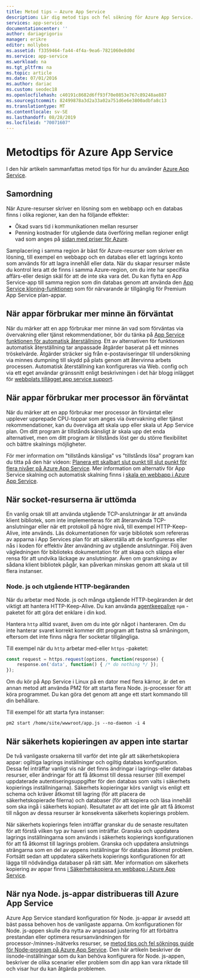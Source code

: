 ```yaml
---
title: Metod tips – Azure App Service
description: Lär dig metod tips och fel sökning för Azure App Service.
services: app-service
documentationcenter: ''
author: dariagrigoriu
manager: erikre
editor: mollybos
ms.assetid: f3359464-fa44-4f4a-9ea6-7821060e8d0d
ms.service: app-service
ms.workload: na
ms.tgt_pltfrm: na
ms.topic: article
ms.date: 07/01/2016
ms.author: dariac
ms.custom: seodec18
ms.openlocfilehash: c40191c8682d6ff93f70e0853e767c89248ae887
ms.sourcegitcommit: 82499878a3d2a33a02a751d6e6e3800adbfa8c13
ms.translationtype: MT
ms.contentlocale: sv-SE
ms.lasthandoff: 08/28/2019
ms.locfileid: "70071607"
---
```

# <a name="best-practices-for-azure-app-service"></a>Metodtips för Azure App Service
I den här artikeln sammanfattas metod tips för hur du använder [Azure App Service](https://go.microsoft.com/fwlink/?LinkId=529714). 

## <a name="colocation"></a>Samordning
När Azure-resurser skriver en lösning som en webbapp och en databas finns i olika regioner, kan den ha följande effekter:

* Ökad svars tid i kommunikationen mellan resurser
* Penning kostnader för utgående data överföring mellan regioner enligt vad som anges på [sidan med priser för Azure](https://azure.microsoft.com/pricing/details/data-transfers).

Samplacering i samma region är bäst för Azure-resurser som skriver en lösning, till exempel en webbapp och en databas eller ett lagrings konto som används för att lagra innehåll eller data. När du skapar resurser måste du kontrol lera att de finns i samma Azure-region, om du inte har specifika affärs-eller design skäl för att de inte ska vara det. Du kan flytta en App Service-app till samma region som din databas genom att använda den [App Service kloning-funktionen](app-service-web-app-cloning.md) som för närvarande är tillgänglig för Premium App Service plan-appar.   

## <a name="memoryresources"></a>När appar förbrukar mer minne än förväntat
När du märker att en app förbrukar mer minne än vad som förväntas via övervakning eller tjänst rekommendationer, bör du tänka på [App Service funktionen för automatisk återställning](https://azure.microsoft.com/blog/auto-healing-windows-azure-web-sites). Ett av alternativen för funktionen automatisk återställning tar anpassade åtgärder baserat på ett minnes tröskelvärde. Åtgärder sträcker sig från e-postaviseringar till undersökning via minnes dumpning till skydd på plats genom att återvinna arbets processen. Automatisk återställning kan konfigureras via Web. config och via ett eget användar gränssnitt enligt beskrivningen i det här blogg inlägget för [webbplats tillägget app service support](https://azure.microsoft.com/blog/additional-updates-to-support-site-extension-for-azure-app-service-web-apps).   

## <a name="CPUresources"></a>När appar förbrukar mer processor än förväntat
När du märker att en app förbrukar mer processor än förväntat eller upplever upprepade CPU-toppar som anges via övervakning eller tjänst rekommendationer, kan du överväga att skala upp eller skala ut App Service plan. Om ditt program är tillstånds känsligt är skala upp det enda alternativet, men om ditt program är tillstånds löst ger du större flexibilitet och bättre skalnings möjligheter. 

För mer information om "tillstånds känsliga" vs "tillstånds lösa" program kan du titta på den här videon: [Planera ett skalbart slut punkt till slut punkt för flera nivåer på Azure App Service](https://channel9.msdn.com/Events/TechEd/NorthAmerica/2014/DEV-B414#fbid=?hashlink=fbid). Mer information om alternativ för App Service skalning och automatisk skalning finns i [skala en webbapp i Azure App Service](manage-scale-up.md).  

## <a name="socketresources"></a>När socket-resurserna är uttömda
En vanlig orsak till att använda utgående TCP-anslutningar är att använda klient bibliotek, som inte implementeras för att återanvända TCP-anslutningar eller när ett protokoll på högre nivå, till exempel HTTP-Keep-Alive, inte används. Läs dokumentationen för varje bibliotek som refereras av apparna i App Services plan för att säkerställa att de konfigureras eller nås i koden för effektiv åter användning av utgående anslutningar. Följ även vägledningen för biblioteks dokumentation för att skapa och släppa eller rensa för att undvika läckage av anslutningar. Även om granskning av sådana klient bibliotek pågår, kan påverkan minskas genom att skala ut till flera instanser.

### <a name="nodejs-and-outgoing-http-requests"></a>Node. js och utgående HTTP-begäranden
När du arbetar med Node. js och många utgående HTTP-begäranden är det viktigt att hantera HTTP-Keep-Alive. Du kan använda [agentkeepalive](https://www.npmjs.com/package/agentkeepalive) `npm` -paketet för att göra det enklare i din kod.

Hantera `http` alltid svaret, även om du inte gör något i hanteraren. Om du inte hanterar svaret korrekt kommer ditt program att fastna så småningom, eftersom det inte finns några fler socketar tillgängliga.

Till exempel när du `http` arbetar med-eller `https` -paketet:

```javascript
const request = https.request(options, function(response) {
    response.on('data', function() { /* do nothing */ });
});
```

Om du kör på App Service i Linux på en dator med flera kärnor, är det en annan metod att använda PM2 för att starta flera Node. js-processer för att köra programmet. Du kan göra det genom att ange ett start kommando till din behållare.

Till exempel för att starta fyra instanser:

```
pm2 start /home/site/wwwroot/app.js --no-daemon -i 4
```

## <a name="appbackup"></a>När säkerhets kopieringen av appen inte startar
De två vanligaste orsakerna till varför det inte går att säkerhetskopiera appar: ogiltiga lagrings inställningar och ogiltig databas konfiguration. Dessa fel inträffar vanligt vis när det finns ändringar i lagrings-eller databas resurser, eller ändringar för att få åtkomst till dessa resurser (till exempel uppdaterade autentiseringsuppgifter för den databas som valts i säkerhets kopierings inställningarna). Säkerhets kopieringar körs vanligt vis enligt ett schema och kräver åtkomst till lagring (för att placera de säkerhetskopierade filerna) och databaser (för att kopiera och läsa innehåll som ska ingå i säkerhets kopian). Resultatet av att det inte går att få åtkomst till någon av dessa resurser är konsekventa säkerhets kopierings problem. 

När säkerhets kopierings felen inträffar granskar du de senaste resultaten för att förstå vilken typ av haveri som inträffar. Granska och uppdatera lagrings inställningarna som används i säkerhets kopierings konfigurationen för att få åtkomst till lagrings problem. Granska och uppdatera anslutnings strängarna som en del av appens inställningar för databas åtkomst problem. Fortsätt sedan att uppdatera säkerhets kopierings konfigurationen för att lägga till nödvändiga databaser på rätt sätt. Mer information om säkerhets kopiering av appar finns [i Säkerhetskopiera en webbapp i Azure App Service](manage-backup.md).

## <a name="nodejs"></a>När nya Node. js-appar distribueras till Azure App Service
Azure App Service standard konfiguration för Node. js-appar är avsedd att bäst passa behoven hos de vanligaste apparna. Om konfigurationen för Node. js-appen skulle dra nytta av anpassad justering för att förbättra prestandan eller optimera resursanvändningen för processor-/minnes-/nätverks resurser, se [metod tips och fel söknings guide för Node-program på Azure App Service](app-service-web-nodejs-best-practices-and-troubleshoot-guide.md). Den här artikeln beskriver de iisnode-inställningar som du kan behöva konfigurera för Node. js-appen, beskriver de olika scenarier eller problem som din app kan vara riktade till och visar hur du kan åtgärda problemen.

